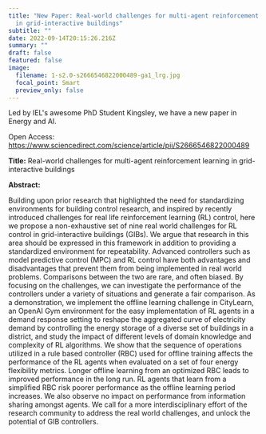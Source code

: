 ```yaml
---
title: "New Paper: Real-world challenges for multi-agent reinforcement learning
  in grid-interactive buildings"
subtitle: ""
date: 2022-09-14T20:15:26.216Z
summary: ""
draft: false
featured: false
image:
  filename: 1-s2.0-s2666546822000489-ga1_lrg.jpg
  focal_point: Smart
  preview_only: false
---
```

Led by IEL's awesome PhD Student Kingsley, we have a new paper in Energy and AI.

Open Access: https://www.sciencedirect.com/science/article/pii/S2666546822000489

**Title:** Real-world challenges for multi-agent reinforcement learning in grid-interactive buildings

**Abstract:**

Building upon prior research that highlighted the need for standardizing environments for building control research, and inspired by recently introduced challenges for real life reinforcement learning (RL) control, here we propose a non-exhaustive set of nine real world challenges for RL control in grid-interactive buildings (GIBs). We argue that research in this area should be expressed in this framework in addition to providing a standardized environment for repeatability. Advanced controllers such as model predictive control (MPC) and RL control have both advantages and disadvantages that prevent them from being implemented in real world problems. Comparisons between the two are rare, and often biased. By focusing on the challenges, we can investigate the performance of the controllers under a variety of situations and generate a fair comparison. As a demonstration, we implement the offline learning challenge in CityLearn, an OpenAI Gym environment for the easy implementation of RL agents in a demand response setting to reshape the aggregated curve of electricity demand by controlling the energy storage of a diverse set of buildings in a district, and study the impact of different levels of domain knowledge and complexity of RL algorithms. We show that the sequence of operations utilized in a rule based controller (RBC) used for offline training affects the performance of the RL agents when evaluated on a set of four energy flexibility metrics. Longer offline learning from an optimized RBC leads to improved performance in the long run. RL agents that learn from a simplified RBC risk poorer performance as the offline learning period increases. We also observe no impact on performance from information sharing amongst agents. We call for a more interdisciplinary effort of the research community to address the real world challenges, and unlock the potential of GIB controllers.